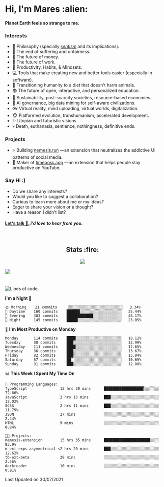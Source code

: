 <h1>Hi, I'm Mares :alien:</h1>

#### Planet Earth feels so strange to me.

### **Interests**

- 🌊 Philosophy (specially [_sentism_][sentismmedium] and its implications).
- 🎯 The end of suffering and unfairness.
- 💸 The future of money.
- 💼 The future of work.
- 🧠 Productivity, Habits, & Mindsets.
- 💻 Tools that make creating new and better tools easier (especially in software).
- 🥗 Transitioning humanity to a diet that doesn't harm animals.
- 📚 The future of open, interactive, and personalized education.
- 🌱 Sustainability, post-scarcity societies, resource-based economies.
- 🤖 AI governance, big data mining for self-aware civilizations.
- 👓 Virtual reality, mind uploading, virtual worlds, digitalization.
- 🐵 Platformed evolution, transhumanism, accelerated development.
- ✨ Utopian and futuristic visions.
- 💀 Death, euthanasia, sentience, nothingness, definitive ends.


### **Projects**

- ⚡ Building [nemesis.run](https://nemesis.run) —an extension that neutralizes the addictive UI patterns of social media.
- 💎 Maker of [timeboss.app](https://timeboss.app) —an extension that helps people stay productive on YouTube.


### **Say Hi :)**

- Do we share any interests?
- Would you like to suggest a collaboration?
- Curious to learn more about me or my ideas?
- Eager to share your vision or a thought?
- Have a reason I didn't list?

#### [Let's talk :wave:.](mailto:mareszhar@gmail.com) _I'd love to hear from you_.

[sentismmedium]: https://medium.com/@mareszhar/born-a-prisoner-a-reflection-about-life-its-struggles-and-a-plan-to-escape-d8566ce9b026

<br>

<h2 align="center">Stats :fire:</h2>

<div align="center">
  <img src="https://github-readme-streak-stats.herokuapp.com?user=mareszhar&theme=black-ice&hide_border=true&stroke=FFFFFF15&ring=DF8FFE&fire=DF8FFE&currStreakLabel=DF8FFE&background=1A232A&currStreakNum=86FFAB">
</div>

<!-- Add or remove this: &dates=B1AAB3FF at the end of the streak stats URL if they get bugged and aren't updating -->

<br>

<img src="https://activity-graph.herokuapp.com/graph?username=mareszhar&theme=nord&bg_color=00000000&color=979797&line=DF8FFE&point=00000000&area=true&hide_border=true">

<br>

<h1></h1>

<!--START_SECTION:waka-->
![Lines of code](https://img.shields.io/badge/From%20Hello%20World%20I%27ve%20Written-102584%20lines%20of%20code-blue)

**I'm a Night 🦉** 

```text
🌞 Morning    21 commits     ░░░░░░░░░░░░░░░░░░░░░░░░░   3.34% 
🌆 Daytime    160 commits    ██████░░░░░░░░░░░░░░░░░░░   25.44% 
🌃 Evening    303 commits    ████████████░░░░░░░░░░░░░   48.17% 
🌙 Night      145 commits    █████░░░░░░░░░░░░░░░░░░░░   23.05%

```
📅 **I'm Most Productive on Monday** 

```text
Monday       114 commits    ████░░░░░░░░░░░░░░░░░░░░░   18.12% 
Tuesday      88 commits     ███░░░░░░░░░░░░░░░░░░░░░░   13.99% 
Wednesday    111 commits    ████░░░░░░░░░░░░░░░░░░░░░   17.65% 
Thursday     86 commits     ███░░░░░░░░░░░░░░░░░░░░░░   13.67% 
Friday       82 commits     ███░░░░░░░░░░░░░░░░░░░░░░   13.04% 
Saturday     67 commits     ██░░░░░░░░░░░░░░░░░░░░░░░   10.65% 
Sunday       81 commits     ███░░░░░░░░░░░░░░░░░░░░░░   12.88%

```


📊 **This Week I Spent My Time On** 

```text
💬 Programming Languages: 
TypeScript               13 hrs 30 mins      ██████████████████░░░░░░░   72.66% 
JavaScript               2 hrs 13 mins       ███░░░░░░░░░░░░░░░░░░░░░░   12.02% 
SCSS                     2 hrs 11 mins       ███░░░░░░░░░░░░░░░░░░░░░░   11.79% 
JSON                     27 mins             ░░░░░░░░░░░░░░░░░░░░░░░░░   2.44% 
HTML                     9 mins              ░░░░░░░░░░░░░░░░░░░░░░░░░   0.84%

🐱‍💻 Projects: 
nemesis-extension        15 hrs 35 mins      █████████████████████░░░░   83.9% 
n-ext-exps-asymmetrical-s2 hrs 20 mins       ███░░░░░░░░░░░░░░░░░░░░░░   12.62% 
tb-ext-beta              28 mins             ░░░░░░░░░░░░░░░░░░░░░░░░░   2.56% 
darkreader               10 mins             ░░░░░░░░░░░░░░░░░░░░░░░░░   0.91%

```


 Last Updated on 30/07/2021
<!--END_SECTION:waka-->

